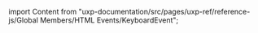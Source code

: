 
import Content from "uxp-documentation/src/pages/uxp-ref/reference-js/Global Members/HTML Events/KeyboardEvent";

<Content query="product=xd"/>
